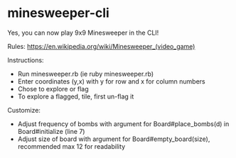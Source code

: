# minesweeper-cli

Yes, you can now play 9x9 Minesweeper in the CLI!

Rules:
https://en.wikipedia.org/wiki/Minesweeper_(video_game)

Instructions:
 - Run minesweeper.rb (ie ruby minesweeper.rb)
 - Enter coordinates (y,x) with y for row and x for column numbers
 - Chose to explore or flag
 - To explore a flagged, tile, first un-flag it

Customize:
 - Adjust frequency of bombs with argument for Board#place_bombs(d) in Board#initialize (line 7)
 - Adjust size of board with argument for Board#empty_board(size), recommended max 12 for readability
